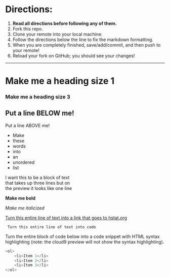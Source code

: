 # Directions:
1. **Read all directions before following any of them.**
2. Fork this repo.
2. Clone your remote into your local machine.
3. Follow the directions below the line to fix the markdown formatting.
4. When you are completely finished, save/add/commit, and then push to your remote!
5. Reload your fork on GitHub; you should see your changes!

---

# Make me a heading size 1
### Make me a heading size 3

Put a line BELOW me!
--


Put a line ABOVE me!

* Make
* these
* words
* into
* an
* unordered
* list

I want this to be a block of text  
that takes up three lines but on  
the preview it looks like one line  

**Make me bold**

_Make me italicized_

[ Turn this entire line of text into a link that goes to hstat.org ](http://www.hstat.org/ )

` Turn this entire line of text into code` 

Turn the entire block of code below into a code snippet with HTML syntax highlighting (note: the cloud9 preview will not show the syntax highlighting).
``` javascript
<ol>
    <li>Item 1</li>
    <li>Item 2</li>
    <li>Item 3</li>
</ol>
